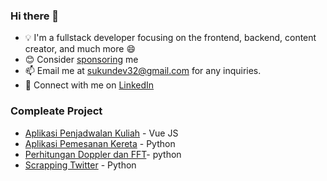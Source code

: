### Hi there 👋
- 💡 I'm a fullstack developer focusing on the frontend, backend, content creator, and much more 😄
- 😊 Consider [sponsoring](https://github.com/sponsors/SukunDev) me
- 📫 Email me at sukundev32@gmail.com for any inquiries.
- 🐧 Connect with me on [LinkedIn](https://www.linkedin.com/in/lutfi-ainun-najih)


### Compleate Project
- [Aplikasi Penjadwalan Kuliah](https://github.com/SukunDev/aplikasi-penjadwalan-kuliah) - Vue JS
- [Aplikasi Pemesanan Kereta](https://github.com/SukunDev/aplikasi-pemesanan-kereta) - Python
- [Perhitungan Doppler dan FFT](https://github.com/SukunDev/perhitungan-doppler-dan-fft)- python
- [Scrapping Twitter](https://github.com/SukunDev/twitter-scrape) - Python
<!--
**SukunDev/SukunDev** is a ✨ _special_ ✨ repository because its `README.md` (this file) appears on your GitHub profile.

Here are some ideas to get you started:

- 🔭 I’m currently working on ...
- 🌱 I’m currently learning ...
- 👯 I’m looking to collaborate on ...
- 🤔 I’m looking for help with ...
- 💬 Ask me about ...
- 📫 How to reach me: ...
- 😄 Pronouns: ...
- ⚡ Fun fact: ...
-->
